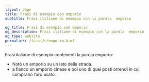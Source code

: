 ```yaml
---
layout: page
title: Frasi di esempio con emporio 
subtitle: Frasi italiane di esempio con la parola  emporio

og_title: Frasi di esempio con emporio 
og_description: Frasi italiane di esempio con la parola  emporio
og_type: website
permalink: /frasi/e/emporio.html
---
```


Frasi italiane di esempio contenenti la parola emporio:


- Notò un emporio su un lato della strada.
- a fianco un emporio cinese e poi uno di quei posti orrendi in cui comprano l’oro usato.
